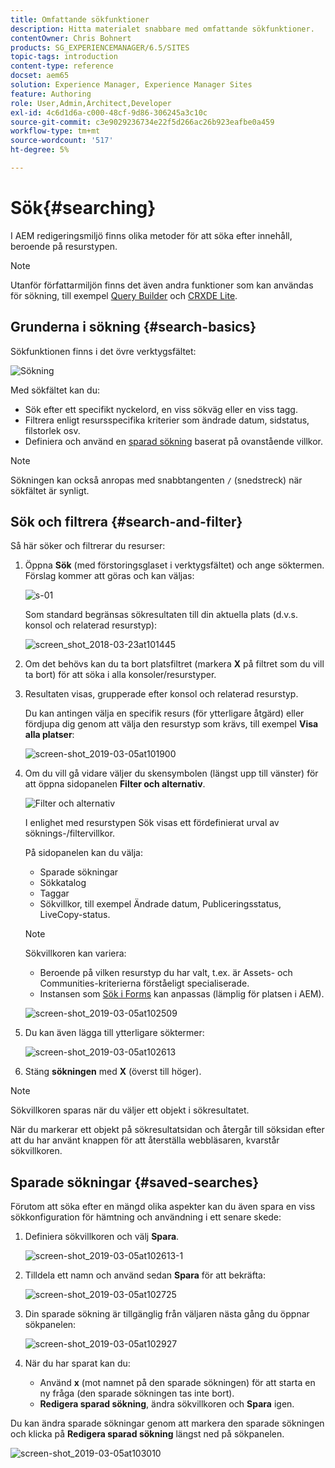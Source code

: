 ```yaml
---
title: Omfattande sökfunktioner
description: Hitta materialet snabbare med omfattande sökfunktioner.
contentOwner: Chris Bohnert
products: SG_EXPERIENCEMANAGER/6.5/SITES
topic-tags: introduction
content-type: reference
docset: aem65
solution: Experience Manager, Experience Manager Sites
feature: Authoring
role: User,Admin,Architect,Developer
exl-id: 4c6d1d6a-c000-48cf-9d86-306245a3c10c
source-git-commit: c3e9029236734e22f5d266ac26b923eafbe0a459
workflow-type: tm+mt
source-wordcount: '517'
ht-degree: 5%

---
```


# Sök{#searching}

I AEM redigeringsmiljö finns olika metoder för att söka efter innehåll, beroende på resurstypen.

>[!NOTE]
>
>Utanför författarmiljön finns det även andra funktioner som kan användas för sökning, till exempel [Query Builder](/help/sites-developing/querybuilder-api.md) och [CRXDE Lite](/help/sites-developing/developing-with-crxde-lite.md).

## Grunderna i sökning {#search-basics}

Sökfunktionen finns i det övre verktygsfältet:

![Sökning](do-not-localize/chlimage_1-17.png)

Med sökfältet kan du:

* Sök efter ett specifikt nyckelord, en viss sökväg eller en viss tagg.
* Filtrera enligt resursspecifika kriterier som ändrade datum, sidstatus, filstorlek osv.
* Definiera och använd en [sparad sökning](#saved-searches) baserat på ovanstående villkor.

>[!NOTE]
>
>Sökningen kan också anropas med snabbtangenten `/` (snedstreck) när sökfältet är synligt.

## Sök och filtrera {#search-and-filter}

Så här söker och filtrerar du resurser:

1. Öppna **Sök** (med förstoringsglaset i verktygsfältet) och ange söktermen. Förslag kommer att göras och kan väljas:

   ![s-01](assets/s-01.png)

   Som standard begränsas sökresultaten till din aktuella plats (d.v.s. konsol och relaterad resurstyp):

   ![screen_shot_2018-03-23at101445](assets/screen_shot_2018-03-23at101445.png)

1. Om det behövs kan du ta bort platsfiltret (markera **X** på filtret som du vill ta bort) för att söka i alla konsoler/resurstyper.
1. Resultaten visas, grupperade efter konsol och relaterad resurstyp.

   Du kan antingen välja en specifik resurs (för ytterligare åtgärd) eller fördjupa dig genom att välja den resurstyp som krävs, till exempel **Visa alla platser**:

   ![screen-shot_2019-03-05at101900](assets/screen-shot_2019-03-05at101900.png)

1. Om du vill gå vidare väljer du skensymbolen (längst upp till vänster) för att öppna sidopanelen **Filter och alternativ**.

   ![Filter och alternativ](do-not-localize/screen_shot_2018-03-23at101542.png)

   I enlighet med resurstypen Sök visas ett fördefinierat urval av söknings-/filtervillkor.

   På sidopanelen kan du välja:

   * Sparade sökningar
   * Sökkatalog
   * Taggar
   * Sökvillkor, till exempel Ändrade datum, Publiceringsstatus, LiveCopy-status.

   >[!NOTE]
   >
   >Sökvillkoren kan variera:
   >
   >
   >
   >    * Beroende på vilken resurstyp du har valt, t.ex. är Assets- och Communities-kriterierna förståeligt specialiserade.
   >    * Instansen som [Sök i Forms](/help/sites-administering/search-forms.md) kan anpassas (lämplig för platsen i AEM).
   >
   >

   ![screen-shot_2019-03-05at102509](assets/screen-shot_2019-03-05at102509.png)

1. Du kan även lägga till ytterligare söktermer:

   ![screen-shot_2019-03-05at102613](assets/screen-shot_2019-03-05at102613.png)

1. Stäng **sökningen** med **X** (överst till höger).

>[!NOTE]
>
>Sökvillkoren sparas när du väljer ett objekt i sökresultatet.
>
>När du markerar ett objekt på sökresultatsidan och återgår till söksidan efter att du har använt knappen för att återställa webbläsaren, kvarstår sökvillkoren.

## Sparade sökningar {#saved-searches}

Förutom att söka efter en mängd olika aspekter kan du även spara en viss sökkonfiguration för hämtning och användning i ett senare skede:

1. Definiera sökvillkoren och välj **Spara**.

   ![screen-shot_2019-03-05at102613-1](assets/screen-shot_2019-03-05at102613-1.png)

1. Tilldela ett namn och använd sedan **Spara** för att bekräfta:

   ![screen-shot_2019-03-05at102725](assets/screen-shot_2019-03-05at102725.png)

1. Din sparade sökning är tillgänglig från väljaren nästa gång du öppnar sökpanelen:

   ![screen-shot_2019-03-05at102927](assets/screen-shot_2019-03-05at102927.png)

1. När du har sparat kan du:

   * Använd **x** (mot namnet på den sparade sökningen) för att starta en ny fråga (den sparade sökningen tas inte bort).
   * **Redigera sparad sökning**, ändra sökvillkoren och **Spara** igen.

Du kan ändra sparade sökningar genom att markera den sparade sökningen och klicka på **Redigera sparad sökning** längst ned på sökpanelen.

![screen-shot_2019-03-05at103010](assets/screen-shot_2019-03-05at103010.png)
